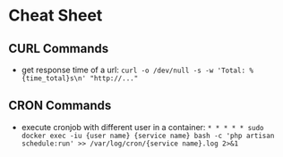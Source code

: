# Cheat Sheet

## CURL Commands
- get response time of a url: `curl -o /dev/null -s -w 'Total: %{time_total}s\n' "http://..."`

## CRON Commands
- execute cronjob with different user in a container: `* * * * * sudo docker exec -iu {user name} {service name} bash -c 'php artisan schedule:run' >> /var/log/cron/{service name}.log 2>&1`
